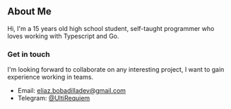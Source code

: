 ## About Me

Hi, I'm a 15 years old high school student, self-taught programmer
who loves working with Typescript and Go.

### Get in touch

I'm looking forward to collaborate on any interesting project,
I want to gain experience working in teams.

- Email: <eliaz.bobadilladev@gmail.com>
- Telegram: [@UltiRequiem](https://t.me/UltiRequiem)
